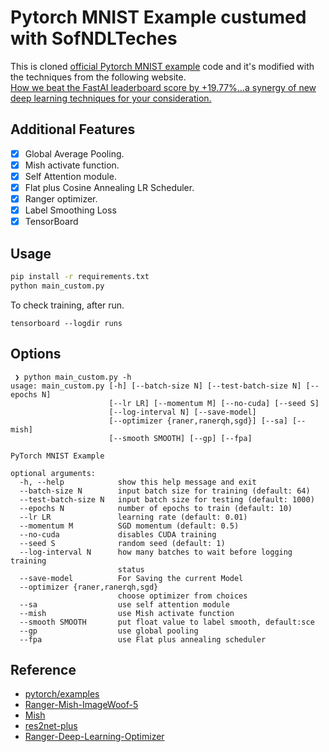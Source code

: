 # Pytorch MNIST Example custumed with SofNDLTeches

This is cloned [official Pytorch MNIST example](https://github.com/pytorch/examples) code and it's modified with the techniques from the following website.  
[How we beat the FastAI leaderboard score by +19.77%…a synergy of new deep learning techniques for your consideration.](https://medium.com/@lessw/how-we-beat-the-fastai-leaderboard-score-by-19-77-a-cbb2338fab5c)  

## Additional Features
- [x] Global Average Pooling.
- [x] Mish activate function.
- [x] Self Attention module.
- [x] Flat plus Cosine Annealing LR Scheduler.
- [x] Ranger optimizer.
- [x] Label Smoothing Loss
- [x] TensorBoard

## Usage
```bash
pip install -r requirements.txt
python main_custom.py
```  

To check training, after run.  
```
tensorboard --logdir runs
```

## Options

```
 ❯ python main_custom.py -h
usage: main_custom.py [-h] [--batch-size N] [--test-batch-size N] [--epochs N]
                      [--lr LR] [--momentum M] [--no-cuda] [--seed S]
                      [--log-interval N] [--save-model]
                      [--optimizer {raner,ranerqh,sgd}] [--sa] [--mish]
                      [--smooth SMOOTH] [--gp] [--fpa]

PyTorch MNIST Example

optional arguments:
  -h, --help            show this help message and exit
  --batch-size N        input batch size for training (default: 64)
  --test-batch-size N   input batch size for testing (default: 1000)
  --epochs N            number of epochs to train (default: 10)
  --lr LR               learning rate (default: 0.01)
  --momentum M          SGD momentum (default: 0.5)
  --no-cuda             disables CUDA training
  --seed S              random seed (default: 1)
  --log-interval N      how many batches to wait before logging training
                        status
  --save-model          For Saving the current Model
  --optimizer {raner,ranerqh,sgd}
                        choose optimizer from choices
  --sa                  use self attention module
  --mish                use Mish activate function
  --smooth SMOOTH       put float value to label smooth, default:sce
  --gp                  use global pooling
  --fpa                 use Flat plus annealing scheduler
```

## Reference
- [pytorch/examples](https://github.com/pytorch/examples)
- [Ranger-Mish-ImageWoof-5](https://github.com/lessw2020/Ranger-Mish-ImageWoof-5)
- [Mish](https://github.com/digantamisra98/Mish)
- [res2net-plus](https://github.com/lessw2020/res2net-plus) 
- [Ranger-Deep-Learning-Optimizer](https://github.com/lessw2020/Ranger-Deep-Learning-Optimizer)

